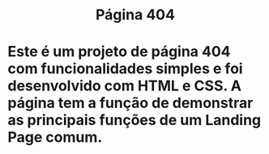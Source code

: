 <h1 align = "center"> Página 404 </h1>

# Este é um projeto de página 404 com funcionalidades simples e foi desenvolvido com HTML e CSS. A página tem a função de demonstrar as principais funções de um Landing Page comum.


